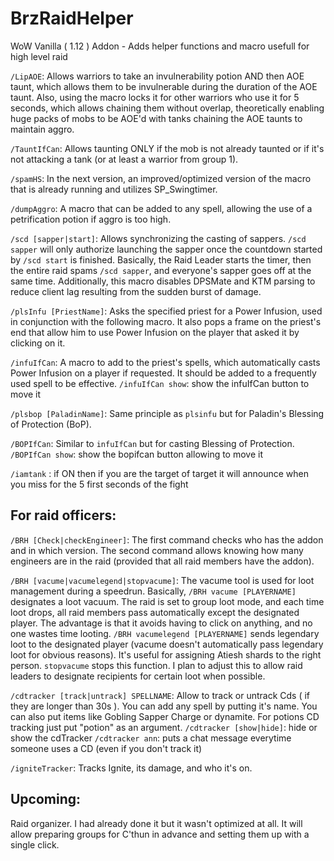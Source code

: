 # BrzRaidHelper
WoW Vanilla ( 1.12 ) Addon - Adds helper functions and macro usefull for high level raid

`/LipAOE`: Allows warriors to take an invulnerability potion AND then AOE taunt, which allows them to be invulnerable during the duration of the AOE taunt. Also, using the macro locks it for other warriors who use it for 5 seconds, which allows chaining them without overlap, theoretically enabling huge packs of mobs to be AOE'd with tanks chaining the AOE taunts to maintain aggro.

`/TauntIfCan`: Allows taunting ONLY if the mob is not already taunted or if it's not attacking a tank (or at least a warrior from group 1).

`/spamHS`: In the next version, an improved/optimized version of the macro that is already running and utilizes SP_Swingtimer.

`/dumpAggro`: A macro that can be added to any spell, allowing the use of a petrification potion if aggro is too high.

`/scd [sapper|start]`: Allows synchronizing the casting of sappers. `/scd sapper` will only authorize launching the sapper once the countdown started by `/scd start` is finished. Basically, the Raid Leader starts the timer, then the entire raid spams `/scd sapper`, and everyone's sapper goes off at the same time. Additionally, this macro disables DPSMate and KTM parsing to reduce client lag resulting from the sudden burst of damage.

`/plsInfu [PriestName]`: Asks the specified priest for a Power Infusion, used in conjunction with the following macro. It also pops a frame on the priest's end that allow him to use Power Infusion on the player that asked it by clicking on it.

`/infuIfCan`: A macro to add to the priest's spells, which automatically casts Power Infusion on a player if requested. It should be added to a frequently used spell to be effective.
`/infuIfCan show`: show the infuIfCan button to move it

`/plsbop [PaladinName]`: Same principle as `plsinfu` but for Paladin's Blessing of Protection (BoP).

`/BOPIfCan`: Similar to `infuIfCan` but for casting Blessing of Protection.
`/BOPIfCan show`: show the bopifcan button allowing to move it

`/iamtank` : if ON then if you are the target of target it will announce when you miss for the 5 first seconds of the fight


## For raid officers:

`/BRH [Check|checkEngineer]`: The first command checks who has the addon and in which version. The second command allows knowing how many engineers are in the raid (provided that all raid members have the addon).

`/BRH [vacume|vacumelegend|stopvacume]`: The vacume tool is used for loot management during a speedrun. Basically, `/BRH vacume [PLAYERNAME]` designates a loot vacuum. The raid is set to group loot mode, and each time loot drops, all raid members pass automatically except the designated player. The advantage is that it avoids having to click on anything, and no one wastes time looting. `/BRH vacumelegend [PLAYERNAME]` sends legendary loot to the designated player (vacume doesn't automatically pass legendary loot for obvious reasons). It's useful for assigning Atiesh shards to the right person. `stopvacume` stops this function. I plan to adjust this to allow raid leaders to designate recipients for certain loot when possible.

`/cdtracker [track|untrack] SPELLNAME`: Allow to track or untrack Cds ( if they are longer than 30s ). You can add any spell by putting it's name. You can also put items like Gobling Sapper Charge or dynamite. For potions CD tracking just put "potion" as an argument.
`/cdtracker [show|hide]`: hide or show the cdTracker
`/cdtracker ann`: puts a chat message everytime someone uses a CD (even if you don't track it)

`/igniteTracker`: Tracks Ignite, its damage, and who it's on.

## Upcoming:

Raid organizer. I had already done it but it wasn't optimized at all. It will allow preparing groups for C'thun in advance and setting them up with a single click.